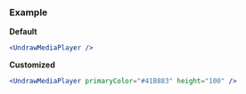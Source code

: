 ### Example

**Default**
```jsx
<UndrawMediaPlayer />
```

**Customized**
```jsx
<UndrawMediaPlayer primaryColor="#41B883" height="100" />
```

